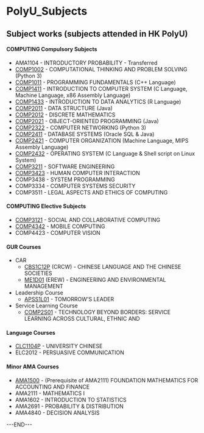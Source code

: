 # PolyU_Subjects
Subject works (subjects attended in HK PolyU)
---

#### COMPUTING Compulsory Subjects
- AMA1104 - INTRODUCTORY PROBABILITY - Transferred
- [COMP1002](https://github.com/Zoezhouu/PolyU_Subjects/tree/main/COMP1002) - COMPUTATIONAL THINKING AND PROBLEM SOLVING (Python 3)
- [COMP1011](https://github.com/Zoezhouu/PolyU_Subjects/tree/main/COMP1011) - PROGRAMMING FUNDAMENTALS (C++ Language)
- [COMP1411](https://github.com/Zoezhouu/PolyU_Subjects/tree/main/COMP1411) - INTRODUCTION TO COMPUTER SYSTEM (C Language, Machine Language, x86 Assembly Language)
- [COMP1433](https://github.com/Zoezhouu/PolyU_Subjects/tree/main/COMP1433) - INTRODUCTION TO DATA ANALYTICS (R Language)
- [COMP2011](https://github.com/Zoezhouu/PolyU_Subjects/tree/main/COMP2011) - DATA STRUCTURE (Java)
- [COMP2012](https://github.com/Zoezhouu/PolyU_Subjects/tree/main/COMP2012) - DISCRETE MATHEMATICS
- [COMP2021](https://github.com/Zoezhouu/PolyU_Subjects/tree/main/COMP2021) - OBJECT-ORIENTED PROGRAMMING (Java)
- [COMP2322](https://github.com/Zoezhouu/PolyU_Subjects/tree/main/COMP2322) - COMPUTER NETWORKING (Python 3)
- [COMP2411](https://github.com/Zoezhouu/PolyU_Subjects/tree/main/COMP2411) - DATABASE SYSTEMS (Oracle SQL & Java)
- [COMP2421](https://github.com/Zoezhouu/PolyU_Subjects/tree/main/COMP2421) - COMPUTER ORGANIZATION (Machine Language, MIPS Assembly Language)
- [COMP2432](https://github.com/Zoezhouu/PolyU_Subjects/tree/main/COMP2432) - OPERATING SYSTEM (C Language & Shell script on Linux System)
- [COMP3211](https://github.com/Zoezhouu/PolyU_Subjects/tree/main/COMP3211) - SOFTWARE ENGINEERING
- [COMP3423](https://github.com/Zoezhouu/PolyU_Subjects/tree/main/COMP3423) - HUMAN COMPUTER INTERACTION
- COMP3438 - SYSTEM PROGRAMMING
- COMP3334 - COMPUTER SYSTEMS SECURITY
- COMP3511 - LEGAL ASPECTS AND ETHICS OF COMPUTING

#### COMPUTING Elective Subjects
- [COMP3121](https://github.com/Zoezhouu/PolyU_Subjects/tree/main/COMP3121) - SOCIAL AND COLLABORATIVE COMPUTING
- [COMP4342](https://github.com/Zoezhouu/PolyU_Subjects/tree/main/COMP4342) - MOBILE COMPUTING
- COMP4423 - COMPUTER VISION

#### GUR Courses
- CAR
  - [CBS1C12P](https://github.com/Zoezhouu/PolyU_Subjects/tree/main/CBS1C12P) (CRCW) - CHINESE LANGUAGE AND THE CHINESE SOCIETIES
  - [ME1D01](https://github.com/Zoezhouu/PolyU_Subjects/tree/main/ME1D01) (EREW) - ENGINEERING AND ENVIRONMENTAL MANAGEMENT
- Leadership Course
  - [APSS1L01](https://github.com/Zoezhouu/PolyU_Subjects/tree/main/APSS1L01) - TOMORROW'S LEADER
- Service Learning Course
  - [COMP2S01](https://github.com/Zoezhouu/PolyU_Subjects/tree/main/COMP2S01) - TECHNOLOGY BEYOND BORDERS: SERVICE LEARNING ACROSS CULTURAL, ETHNIC AND

#### Language Courses
- [CLC1104P](https://github.com/Zoezhouu/PolyU_Subjects/tree/main/CLC1104P) - UNIVERSITY CHINESE
- ELC2012 - PERSUASIVE COMMUNICATION

#### Minor AMA Courses
- [AMA1500](https://github.com/Zoezhouu/PolyU_Subjects/tree/main/AMA1500) - (Prerequisite of AMA2111) FOUNDATION MATHEMATICS FOR ACCOUNTING AND FINANCE
- AMA2111 - MATHEMATICS I
- AMA1602 - INTRODUCTION TO STATISTICS
- AMA2691 - PROBABILITY & DISTRIBUTION
- AMA4840 - DECISION ANALYSIS

---END---
